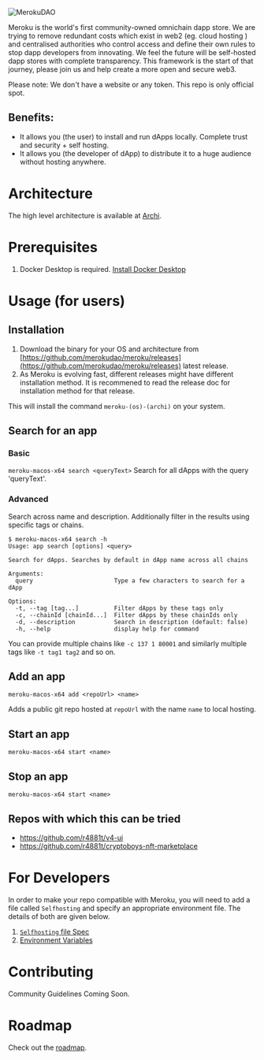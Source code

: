 ![MerokuDAO](./img/Merokusplash.png)

Meroku is the world's first community-owned omnichain dapp store. We are trying to remove redundant costs which exist in web2 (eg. cloud hosting ) and centralised authorities who control access and define their own rules to stop dapp developers from innovating. We feel the future will be self-hosted dapp stores with complete transparency. This framework is the start of that journey, please join us and help create a more open and secure web3.

Please note: We don't have a website or any token. This repo is only official spot.

## Benefits:

- It allows you (the user) to install and run dApps locally. Complete trust and security + self hosting.
- It allows you (the developer of dApp) to distribute it to a huge audience without hosting
anywhere.

# Architecture

The high level architecture is available at [Archi](./docs/Archi.md).


# Prerequisites

1. Docker Desktop is required. [Install Docker Desktop](https://www.docker.com/products/docker-desktop/)

# Usage (for users)

## Installation

1. Download the binary for your OS and architecture from [https://github.com/merokudao/meroku/releases](https://github.com/merokudao/meroku/releases) latest release.
2. As Meroku is evolving fast, different releases might have different installation method. It is recommened to read the release doc for installation method for that release.

This will install the command `meroku-(os)-(archi)` on your system.

## Search for an app

### Basic

`meroku-macos-x64 search <queryText>` Search for all dApps with the query 'queryText'.

### Advanced

Search across name and description. Additionally filter in the results using specific
tags or chains.

```
$ meroku-macos-x64 search -h
Usage: app search [options] <query>

Search for dApps. Searches by default in dApp name across all chains

Arguments:
  query                       Type a few characters to search for a dApp

Options:
  -t, --tag [tag...]          Filter dApps by these tags only
  -c, --chainId [chainId...]  Filter dApps by these chainIds only
  -d, --description           Search in description (default: false)
  -h, --help                  display help for command
```

You can provide multiple chains like `-c 137 1 80001` and similarly multiple tags like `-t tag1 tag2` and so on.

## Add an app

`meroku-macos-x64 add <repoUrl> <name>`

Adds a public git repo hosted at `repoUrl` with the name `name` to local hosting.

## Start an app

`meroku-macos-x64 start <name>`

## Stop an app

`meroku-macos-x64 start <name>`


## Repos with which this can be tried

- https://github.com/r4881t/v4-ui
- https://github.com/r4881t/cryptoboys-nft-marketplace


# For Developers

In order to make your repo compatible with Meroku, you will need to add a file called `Selfhosting` and specify an appropriate environment file. The details of both are given below.

1. [`Selfhosting` file Spec](docs/Selfhosting.md)
2. [Environment Variables](docs/EnvironmentVariables.md)

# Contributing

Community Guidelines Coming Soon.

# Roadmap

Check out the [roadmap](docs/Roadmap.md).
